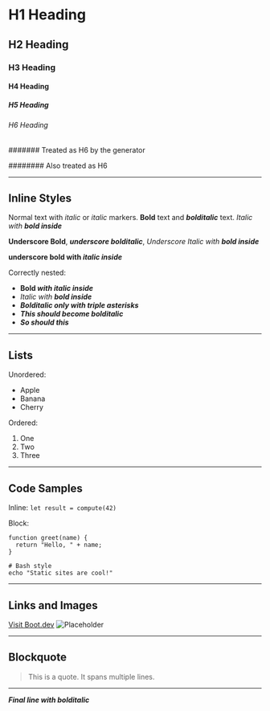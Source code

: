 # H1 Heading

## H2 Heading

### H3 Heading

#### H4 Heading

##### H5 Heading

###### H6 Heading

####### Treated as H6 by the generator

######## Also treated as H6

---

## Inline Styles

Normal text with *italic* or _italic_ markers. 
**Bold** text and ***bolditalic*** text. *Italic with **bold inside***

__Underscore Bold__, ___underscore bolditalic___, _Underscore Italic with __bold inside___

__underscore bold with _italic inside___

Correctly nested:

- **Bold _with italic inside_**
- *Italic with **bold inside***
- ***Bolditalic only with triple asterisks***
- **_This should become bolditalic_**
- _**So should this**_

---

## Lists

Unordered:

- Apple 
- Banana 
- Cherry 

Ordered:

1. One 
2. Two 
3. Three 

---

## Code Samples

Inline: `let result = compute(42)`

Block:

```
function greet(name) {
  return "Hello, " + name;
}
```

```
# Bash style
echo "Static sites are cool!"
```

---

## Links and Images

[Visit Boot.dev](https://www.boot.dev?bannerlord=daxin319) 
![Placeholder](https://http.cat/images/200.jpg)

---

## Blockquote

> This is a quote. 
> It spans multiple lines.

---

***Final line with bolditalic***

